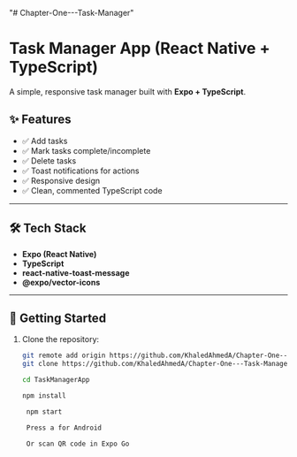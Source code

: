 "# Chapter-One---Task-Manager" 
# Task Manager App (React Native + TypeScript)

A simple, responsive task manager built with **Expo + TypeScript**.

## ✨ Features

- ✅ Add tasks  
- ✅ Mark tasks complete/incomplete  
- ✅ Delete tasks  
- ✅ Toast notifications for actions  
- ✅ Responsive design  
- ✅ Clean, commented TypeScript code

---

## 🛠️ Tech Stack

- **Expo (React Native)**
- **TypeScript**
- **react-native-toast-message**
- **@expo/vector-icons**

---

## 🚀 Getting Started

1. Clone the repository:
   ```bash
   git remote add origin https://github.com/KhaledAhmedA/Chapter-One---Task-Manager.git
   git clone https://github.com/KhaledAhmedA/Chapter-One---Task-Manager.git
   
   cd TaskManagerApp

   npm install

    npm start

    Press a for Android

    Or scan QR code in Expo Go

    
